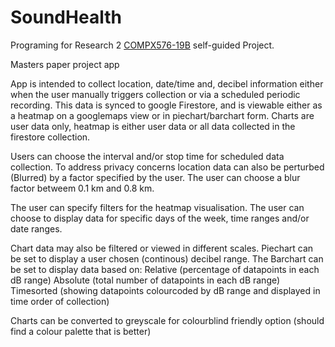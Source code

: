 # SoundHealth
Programing for Research 2 [COMPX576-19B](https://papers.waikato.ac.nz/papers/2019/COMPX576) self-guided Project.

Masters paper project app

App is intended to collect location, date/time and, decibel information either when the user 
manually triggers collection or via a scheduled periodic recording.
This data is synced to google Firestore, and is viewable either as a heatmap on a googlemaps view or in piechart/barchart form.
Charts are user data only, heatmap is either user data or all data collected in the firestore collection.

Users can choose the interval and/or stop time for scheduled data collection. 
To address privacy concerns location data can also be perturbed (Blurred) by a factor specified by the user.
The user can choose a blur factor betweem 0.1 km and 0.8 km.

The user can specify filters for the heatmap visualisation. The user can choose to display data for specific days 
of the week, time ranges and/or date ranges.

Chart data may also be filtered or viewed in different scales.
Piechart can be set to display a user chosen (continous) decibel range.
The Barchart can be set to display data based on:
  Relative (percentage of datapoints in each dB range)
  Absolute (total number of datapoints in each dB range)
  Timesorted (showing datapoints colourcoded by dB range and displayed in time order of collection)
  
Charts can be converted to greyscale for colourblind friendly option (should find a colour palette that is better)
